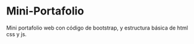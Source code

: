 # Mini-Portafolio
Mini portafolio web con código de bootstrap, y estructura básica de html css y js.
